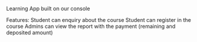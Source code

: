 Learning App built on our console

Features:
    Student can enquiry about the course
    Student can register in the course
    Admins can view the report with the payment (remaining and deposited amount)